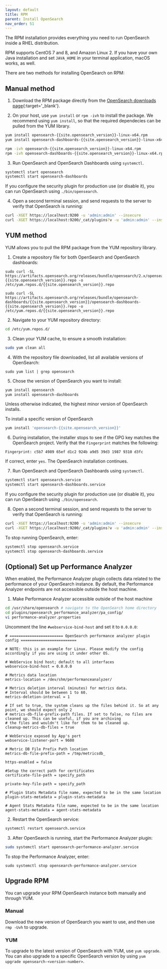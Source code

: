 ```yaml
---
layout: default
title: RPM
parent: Install OpenSearch
nav_order: 51
---
```


The RPM installation provides everything you need to run OpenSearch inside a RHEL distribution. 

RPM supports CentOS 7 and 8, and Amazon Linux 2. If you have your own Java installation and set `JAVA_HOME` in your terminal application, macOS works, as well.

There are two methods for installing OpenSearch on RPM: 

## Manual method


1. Download the RPM package directly from the [OpenSearch downloads page](https://opensearch.org/downloads.html){:target='\_blank'}.

2. On your host, use `yum install` or `rpm -ivh` to install the package. We recommend using `yum install`, so that the required dependecies can be pulled from the YUM library. 

  ```bash
  yum install opensearch-{{site.opensearch_version}}-linux-x64.rpm
  yum install opensearch-dashboards-{{site.opensearch_version}}-linux-x64.rpm
  ```

  ```bash
  rpm -ivh opensearch-{{site.opensearch_version}}-linux-x64.rpm
  rpm -ivh opensearch-dashboards-{{site.opensearch_version}}-linux-x64.rpm
  ```

3. Run OpenSearch and OpenSearch Dashboards using `systemctl`.

  ```bash
  systemctl start opensearch
  systemctl start opensearch-dashboards
  ```

  If you configure the security plugin for production use (or disable it), you can run OpenSearch using `./bin/opensearch`.

4. Open a second terminal session, and send requests to the server to verify that OpenSearch is running:

  ```bash
  curl -XGET https://localhost:9200 -u 'admin:admin' --insecure
  curl -XGET https://localhost:9200/_cat/plugins?v -u 'admin:admin' --insecure
  ```

## YUM method

YUM allows you to pull the RPM package from the YUM repository library. 

1. Create a repository file for both OpenSearch and OpenSearch dashboards:

  ```curl
  sudo curl -SL https://artifacts.opensearch.org/releases/bundle/opensearch/2.x/opensearch-{{site.opensearch_version}}.repo -o /etc/yum.repos.d/{{site.opensearch_version}}.repo
  ```

  ```curl
  sudo curl -SL https://artifacts.opensearch.org/releases/bundle/opensearch-dashboards/{{site.opensearch_version}}/opensearch-dashboards-{{site.opensearch_version}}.repo -o /etc/yum.repos.d/{{site.opensearch_version}}.repo
  ```

2. Navigate to your YUM repository directory:

  ```bash
  cd /etc/yum.repos.d/
  ```

3. Clean your YUM cache, to ensure a smooth installation:

  ```bash
  sudo yum clean all
  ```

4. With the repository file downloaded, list all available versions of OpenSearch:

  ```curl
  sudo yum list | grep opensearch
  ```

5. Chose the version of OpenSearch you want to install: 

  ```bash
  yum install opensearch
  yum install opensearch-dashboards
  ```

  Unless otherwise indicated, the highest minor version of OpenSearch installs.

  To install a specific version of OpenSearch

  ```bash
  yum install 'opensearch-{{site.opensearch_version}}'
  ```

6. During installation, the installer stops to see if the GPG key matches the OpenSearch project. Verify that the `Fingerprint` matches the following:

  ```
  Fingerprint: c5b7 4989 65ef d1c2 924b a9d5 39d3 1987 9310 d3fc
  ```

  If correct, enter `yes`. The OpenSearch installation continues.

7. Run OpenSearch and OpenSearch Dashboards using `systemctl`.

  ```bash
  systemctl start opensearch.service
  systemctl start opensearch-dashboards.service
  ```

  If you configure the security plugin for production use (or disable it), you can run OpenSearch using `./bin/opensearch`.

8. Open a second terminal session, and send requests to the server to verify that OpenSearch is running:

  ```bash
  curl -XGET https://localhost:9200 -u 'admin:admin' --insecure
  curl -XGET https://localhost:9200/_cat/plugins?v -u 'admin:admin' --insecure
  ```

To stop running OpenSearch, enter:

```bash
systemctl stop opensearch.service
systemctl stop opensearch-dashboards.service
```


## (Optional) Set up Performance Analyzer

When enabled, the Performance Analyzer plugin collects data related to the performance of your OpenSearch instance. By default, the Performance Analyzer endpoints are not accessible outside the host machine.

1. Make Performance Analyzer accessible outside of the host machine

  ```bash
  cd /usr/share/opensearch # navigate to the OpenSearch home directory
  cd plugins/opensearch_performance_analyzer/pa_config/
  vi performance-analyzer.properties
  ```

  Uncomment the line `#webservice-bind-host` and set it to `0.0.0.0`:

  ```
  # ======================== OpenSearch performance analyzer plugin config =========================

  # NOTE: this is an example for Linux. Please modify the config accordingly if you are using it under other OS.

  # WebService bind host; default to all interfaces
  webservice-bind-host = 0.0.0.0

  # Metrics data location
  metrics-location = /dev/shm/performanceanalyzer/

  # Metrics deletion interval (minutes) for metrics data.
  # Interval should be between 1 to 60.
  metrics-deletion-interval = 1

  # If set to true, the system cleans up the files behind it. So at any point, we should expect only 2
  # metrics-db-file-prefix-path files. If set to false, no files are cleaned up. This can be useful, if you are archiving
  # the files and wouldn't like for them to be cleaned up.
  cleanup-metrics-db-files = true

  # WebService exposed by App's port
  webservice-listener-port = 9600

  # Metric DB File Prefix Path location
  metrics-db-file-prefix-path = /tmp/metricsdb_

  https-enabled = false

  #Setup the correct path for certificates
  certificate-file-path = specify_path

  private-key-file-path = specify_path

  # Plugin Stats Metadata file name, expected to be in the same location
  plugin-stats-metadata = plugin-stats-metadata

  # Agent Stats Metadata file name, expected to be in the same location
  agent-stats-metadata = agent-stats-metadata
  ```

2. Restart the OpenSearch service:

  ```bash
  systemctl restart opensearch.service
  ```

3. After OpenSearch is running, start the Performance Analyzer plugin:

 ```bash
 sudo systemctl start opensearch-performance-analyzer.service
 ```

 To stop the Performance Analyzer, enter:

 ```
 sudo systemctl stop opensearch-performance-analyzer.service
 ```


## Upgrade RPM

You can upgrade your RPM OpenSearch instance both manually and through YUM. 


### Manual 

Download the new version of OpenSearch you want to use, and then use `rmp -Uvh` to upgrade.

### YUM

To upgrade to the latest version of OpenSearch with YUM, use `yum upgrade`. You can also upgrade to a specific OpenSearch version by using `yum upgrade opensearch-<version-number>`.
